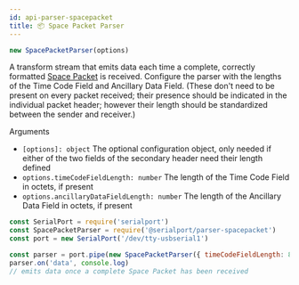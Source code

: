 ```yaml
---
id: api-parser-spacepacket
title: 📦 Space Packet Parser
---
```

```ts
new SpacePacketParser(options)
```

A transform stream that emits data each time a complete, correctly formatted [Space Packet](https://public.ccsds.org/Pubs/133x0b2e1.pdf) is received. Configure the parser with the lengths of the Time Code Field and Ancillary Data Field. (These don't need to be present on every packet received; their presence should be indicated in the individual packet header; however their length should be standardized between the sender and receiver.)

Arguments
- `[options]: object` The optional configuration object, only needed if either of the two fields of the secondary header need their length defined
- `options.timeCodeFieldLength: number` The length of the Time Code Field in octets, if present
- `options.ancillaryDataFieldLength: number` The length of the Ancillary Data Field in octets, if present

```js
const SerialPort = require('serialport')
const SpacePacketParser = require('@serialport/parser-spacepacket')
const port = new SerialPort('/dev/tty-usbserial1')

const parser = port.pipe(new SpacePacketParser({ timeCodeFieldLength: 8 }))
parser.on('data', console.log)
// emits data once a complete Space Packet has been received
```
